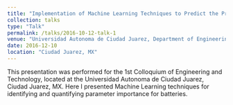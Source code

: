 ```yaml
---
title: "Implementation of Machine Learning Techniques to Predict the Prominent Factors Effecting the Life Cycle of a Flow Battery"
collection: talks
type: "Talk"
permalink: /talks/2016-10-12-talk-1
venue: "Universidad Autonoma de Ciudad Juarez, Department of Engineering"
date: 2016-12-10
location: "Ciudad Juarez, MX"
---
```


This presentation was performed for the 1st Colloquium of Engineering and Technology, located at the Universidad Autonoma de Ciudad Juarez, Ciudad Juarez, MX. Here I presented Machine Learning techniques for identifying and quantifying parameter importance for batteries. 
